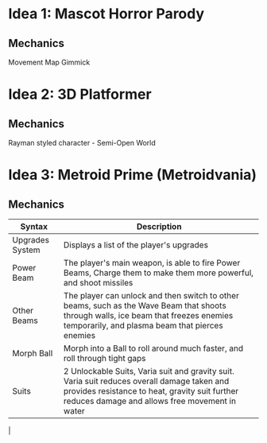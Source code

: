 # Idea 1: Mascot Horror Parody
## Mechanics
Movement
Map
Gimmick



# Idea 2: 3D Platformer
## Mechanics

Rayman styled character - Semi-Open World


# Idea 3: Metroid Prime (Metroidvania)
## Mechanics
| Syntax | Description |
| ------ | ----------- |
| Upgrades System | Displays a list of the player's upgrades |
| Power Beam | The player's main weapon, is able to fire Power Beams, Charge them to make them more powerful, and shoot missiles |
| Other Beams | The player can unlock and then switch to other beams, such as the Wave Beam that shoots through walls, ice beam that freezes enemies temporarily, and plasma beam that pierces enemies |
| Morph Ball | Morph into a Ball to roll around much faster, and roll through tight gaps |
| Suits | 2 Unlockable Suits, Varia suit and gravity suit. Varia suit reduces overall damage taken and provides resistance to heat, gravity suit further reduces damage and allows free movement in water |
|
